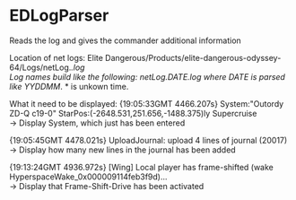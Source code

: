 # EDLogParser
Reads the log and gives the commander additional information

Location of net logs: 
Elite Dangerous/Products/elite-dangerous-odyssey-64/Logs/netLog.*.log<br />
Log names build like the following: netLog.DATE.log where DATE is parsed like YYDDMM*. * is unkown time.

What it need to be displayed:
{19:05:33GMT 4466.207s} System:"Outordy ZD-Q c19-0" StarPos:(-2648.531,251.656,-1488.375)ly  Supercruise<br />
-> Display System, which just has been entered

{19:05:45GMT 4478.021s} UploadJournal: upload 4 lines of journal (20017)<br />
-> Display how many new lines in the journal has been added

{19:13:24GMT 4936.972s} [Wing] Local player has frame-shifted (wake HyperspaceWake_0x000009114feb3f9d)...<br />
-> Display that Frame-Shift-Drive has been activated
